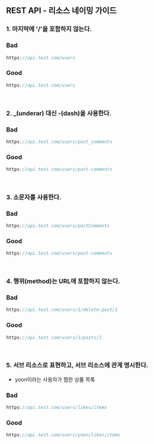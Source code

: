 ## REST API - 리소스 네이밍 가이드

### 1. 마지막에 '/'을 포함하지 않는다.

### Bad

```Java
https://api.test.com/users
```

### Good

```Java
https://api.test.com/users
```

<br>

### 2. \_(underar) 대신 -(dash)을 사용한다.

### Bad

```Java
https://api.test.com/users/post_comments
```

### Good

```Java
https://api.test.com/users/post-comments
```

<br>

### 3. 소문자를 사용한다.

### Bad

```Java
https://api.test.com/users/postComments
```

### Good

```Java
https://api.test.com/users/post-comments
```

<br>

### 4. 행위(method)는 URL에 포함하지 않는다.

### Bad

```Java
https://api.test.com/users/1/delete-post/1
```

### Good

```Java
https://api.test.com/users/1/posts/1
```

<br>

### 5. 서브 리소스로 표현하고, 서브 리소스에 관계 명시한다.

- yoon이라는 사용자가 찜한 상품 목록

### Bad

```Java
https://api.test.com/users/likes/items
```

### Good

```Java
https://api.test.com/users/yoon/likes/items
```

<br>

